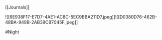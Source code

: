 [[Journals]]

![[6E938F17-E7D7-4AE1-AC8C-5EC9BBA211D7.jpeg]]![[D0380D76-462B-48BA-949B-2AB39CB7045F.jpeg]]


#Night 
